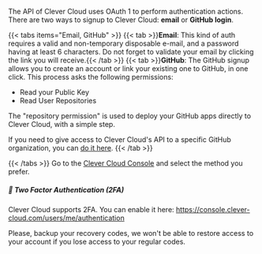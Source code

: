 
The API of Clever Cloud uses OAuth 1 to perform authentication actions.
There are two ways to signup to Clever Cloud: **email** or **GitHub login**.

{{< tabs items="Email, GitHub" >}}
  {{< tab >}}**Email**: This kind of auth requires a valid and non-temporary disposable e-mail, and a password having at least 6 characters.
  Do not forget to validate your email by clicking the link you will receive.{{< /tab >}}
  {{< tab >}}**GitHub**: The GitHub signup allows you to create an account or link your existing one to GitHub, in one click.
  This process asks the following permissions:
  
  * Read your Public Key
  * Read User Repositories

The "repository permission" is used to deploy your GitHub apps directly to Clever Cloud, with a simple step.

If you need to give access to Clever Cloud's API to a specific GitHub organization, you
can [do it here](https://GitHub.com/settings/connections/applications/d96bd8fd996d2ca783cc).
{{< /tab >}}
  
{{< /tabs >}}
Go to the [Clever Cloud Console](https://console.clever-cloud.com/) and select the method you prefer.

##### 🔐 Two Factor Authentication (2FA)

Clever Cloud supports 2FA. You can enable it here: https://console.clever-cloud.com/users/me/authentication

Please, backup your recovery codes, we won't be able to restore access to your account if you lose access to your regular codes.
